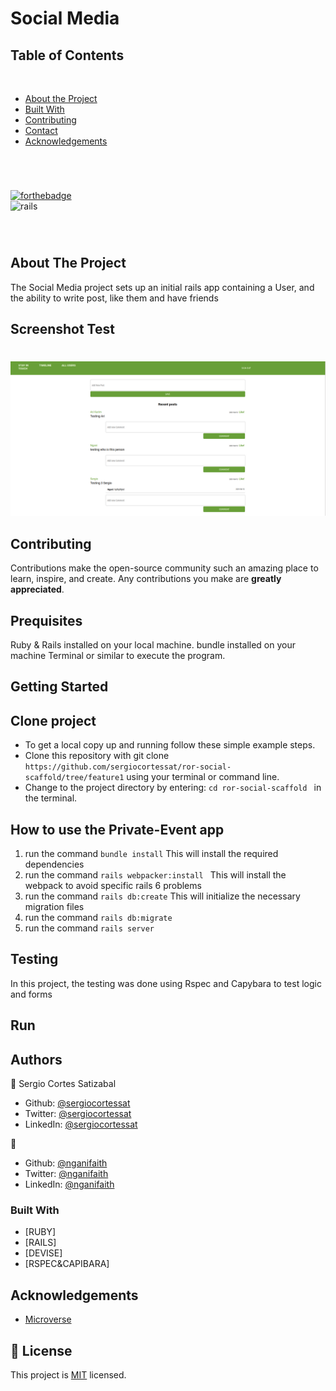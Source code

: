 # Social Media

## Table of Contents
  <br />

* [About the Project](#about-the-project)
* [Built With](#built-with)
* [Contributing](#contributing)
* [Contact](#authors)
* [Acknowledgements](#acknowledgements) 

#
<br />

[![forthebadge](https://forthebadge.com/images/badges/made-with-ruby.svg)](https://forthebadge.com) </br>
![rails](https://img.shields.io/badge/Ruby_on_Rails-CC0000?style=for-the-badge&logo=ruby-on-rails&logoColor=white)

<br />

#


<!-- ABOUT THE PROJECT   -->
## About The Project

The Social Media project sets up an initial rails app containing a User, and the ability to write post, like them and have friends

## Screenshot Test
#
<p align="center">
  <img height="auto" src="Screenshot.png">
</p>

## Contributing

Contributions make the open-source community such an amazing place to learn, inspire, and create. Any contributions you make are **greatly appreciated**.

## Prequisites

Ruby & Rails installed on your local machine.
bundle installed on your machine
Terminal or similar to execute the program.


## Getting Started


## Clone project

- To get a local copy up and running follow these simple example steps.
- Clone this repository with git clone ```https://github.com/sergiocortessat/ror-social-scaffold/tree/feature1``` using your terminal or command line.
- Change to the project directory by entering: ```cd ror-social-scaffold ``` in the terminal.


## How to use the Private-Event app
1. run the command ```bundle install```   This will install the required dependencies
2. run the command ```rails webpacker:install ``` This will install the webpack to avoid specific rails 6 problems
3. run the command ```rails db:create``` This will initialize the necessary migration files
4. run the command ```rails db:migrate``` 
5. run the command ```rails server```


## Testing

In this project, the testing was done using Rspec and Capybara to test logic and forms


## Run


## Authors

👤 Sergio Cortes Satizabal

- Github: [@sergiocortessat](https://github.com/sergiocortessat)
- Twitter: [@sergiocortessat](https://twitter.com/sergiocortessat)
- LinkedIn: [@sergiocortessat](www.linkedin.com/in/sergio-cortes-satizabal-3b452194)

👤 

- Github: [@nganifaith](https://github.com/nganifaith)
- Twitter: [@nganifaith](https://twitter.com/Bright_Ngani)
- LinkedIn: [@nganifaith](https://www.linkedin.com/in/ngani-faith/)



### Built With

* [RUBY]
* [RAILS]
* [DEVISE]
* [RSPEC&CAPIBARA]

<!-- ACKNOWLEDGEMENTS -->
## Acknowledgements

* [Microverse](https://www.microverse.org/)

## 📝 License

This project is [MIT](https://github.com/sergiocortessat/sergiocortessat/blob/main/LICENSE) licensed.


